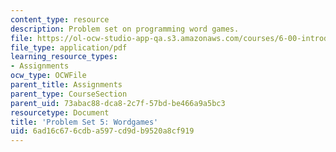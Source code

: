 ```yaml
---
content_type: resource
description: Problem set on programming word games.
file: https://ol-ocw-studio-app-qa.s3.amazonaws.com/courses/6-00-introduction-to-computer-science-and-programming-fall-2008/6ad16c676cdba597cd9db9520a8cf919_pset5.pdf
file_type: application/pdf
learning_resource_types:
- Assignments
ocw_type: OCWFile
parent_title: Assignments
parent_type: CourseSection
parent_uid: 73abac88-dca8-2c7f-57bd-be466a9a5bc3
resourcetype: Document
title: 'Problem Set 5: Wordgames'
uid: 6ad16c67-6cdb-a597-cd9d-b9520a8cf919
---
```


